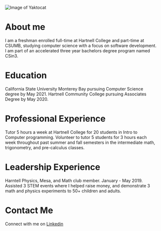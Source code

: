 ![Image of Yaktocat](https://octodex.github.com/images/yaktocat.png)
# About me 
I am a freshman enrolled full-time at Hartnell College and part-time at CSUMB, studying computer science with a focus on software development. I am part of an accelerated three year bachelors degree program named CSin3. 
# Education 
California State University Monterey Bay pursuing Computer Science degree by May 2021.
Hartnell Community College pursuing Associates Degree by May 2020.
# Professional Experience 
Tutor 5 hours a week at Hartnell College for 20 students in Intro to Computer programming. 
Volunteer to tutor 5 students for 3 hours each week throughout past summer and fall semesters in the intermediate math, trigonometry, and pre-calculus classes.
# Leadership Experience
Harntell Physics, Mesa, and Math club member. January - May 2019.
Assisted 3 STEM events where I helped raise money, and demonstrate 3 math and physics experiments to 50+ children and adults. 
# Contact Me 
Connect with me on [Linkedin](www.linkedin.com/in/ashleyagarcia20) 

